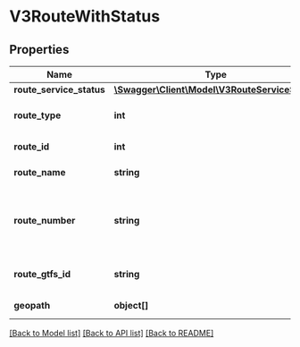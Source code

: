 # V3RouteWithStatus

## Properties
Name | Type | Description | Notes
------------ | ------------- | ------------- | -------------
**route_service_status** | [**\Swagger\Client\Model\V3RouteServiceStatus**](V3RouteServiceStatus.md) |  | [optional] 
**route_type** | **int** | Transport mode identifier | [optional] 
**route_id** | **int** | Route identifier | [optional] 
**route_name** | **string** | Name of route | [optional] 
**route_number** | **string** | Route number presented to public (nb. not route_id) | [optional] 
**route_gtfs_id** | **string** | GTFS Identifer of the route | [optional] 
**geopath** | **object[]** | GeoPath of the route | [optional] 

[[Back to Model list]](../../README.md#documentation-for-models) [[Back to API list]](../../README.md#documentation-for-api-endpoints) [[Back to README]](../../README.md)

